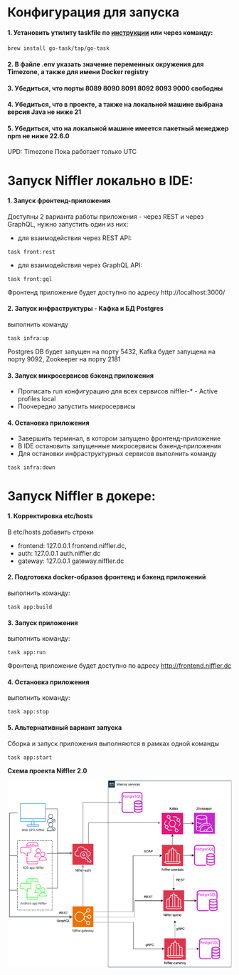 # Конфигурация для запуска

#### 1. Установить утилиту taskfile по [инструкции](https://taskfile.dev/docs/installation#homebrew) или через команду:
```posh
brew install go-task/tap/go-task
```
#### 2. В файле .env указать значение переменных окружения для Timezone, а также для имени Docker registry
#### 3. Убедиться, что порты 8089 8090 8091 8092 8093 9000 свободны
#### 4. Убедиться, что в проекте, а также на локальной машине выбрана версия Java не ниже 21
#### 5. Убедиться, что на локальной машине имеется пакетный менеджер npm не ниже 22.6.0

UPD: Timezone Пока работает только UTC

# Запуск Niffler локально в IDE:

#### 1. Запуск фронтенд-приложения
Доступны 2 варианта работы приложения - через REST и через GraphQL, нужно запустить один из них:

- для взаимодействия через REST API:
```posh
task front:rest
```

- для взаимодействия через GraphQL API:
```posh
task front:gql
```
Фронтенд приложение будет доступно по адресу http://localhost:3000/

#### 2. Запуск инфраструктуры - Кафка и БД Postgres

выполнить команду
```posh
task infra:up
```
Postgres DB будет запущен на порту 5432, Kafka будет запущена на порту 9092, Zookeeper на порту 2181

#### 3. Запуск микросервисов бэкенд приложения

- Прописать run конфигурацию для всех сервисов niffler-* - Active profiles local
- Поочередно запустить микросервисы 

#### 4. Остановка приложения

- Завершить терминал, в котором запущено фронтенд-приложение
- В IDE остановить запущенные микросервисы бэкенд-приложения
- Для остановки инфраструктурных сервисов выполнить команду
```posh
task infra:down
```

# Запуск Niffler в докере:

#### 1. Корректировка etc/hosts

В etc/hosts добавить строки
- frontend:  127.0.0.1 frontend.niffler.dc,
- auth:      127.0.0.1 auth.niffler.dc
- gateway:   127.0.0.1 gateway.niffler.dc

#### 2. Подготовка docker-образов фронтенд и бэкенд приложений

выполнить команду:
```posh
task app:build
```

#### 3. Запуск приложения

выполнить команду:
```posh
task app:run
```
Фронтенд приложение будет доступно по адресу http://frontend.niffler.dc

#### 4. Остановка приложения

выполнить команду:
```posh
task app:stop
```

#### 5. Альтернативный вариант запуска

Сборка и запуск приложения выполняются в рамках одной команды
```posh
task app:start
```

**Схема проекта Niffler 2.0**

<img src="niffler-diagram.png" width="600">